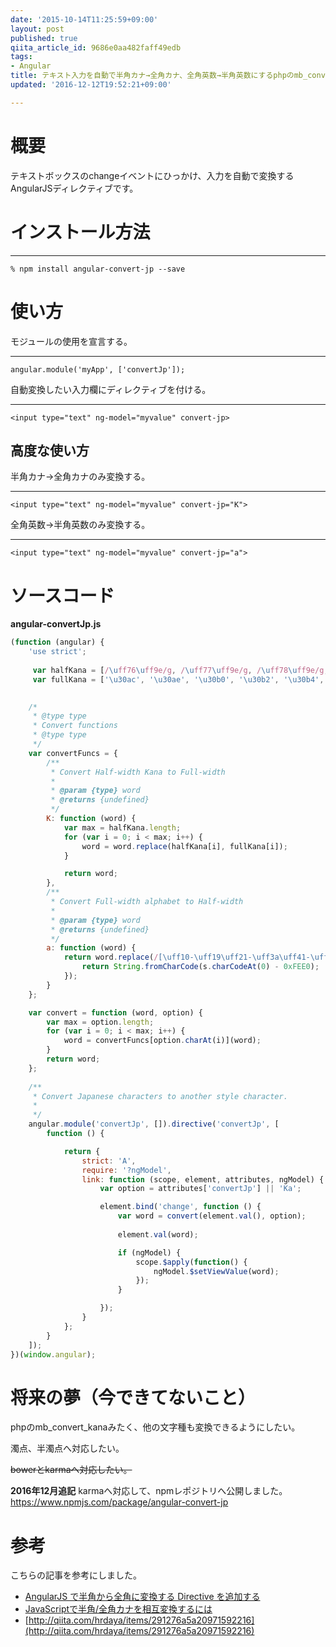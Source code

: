 ```yaml
---
date: '2015-10-14T11:25:59+09:00'
layout: post
published: true
qiita_article_id: 9686e0aa482faff49edb
tags:
- Angular
title: テキスト入力を自動で半角カナ→全角カナ、全角英数→半角英数にするphpのmb_convert_kanaっぽいAngularJSディレクティブ【β1】
updated: '2016-12-12T19:52:21+09:00'

---
```

# 概要  
  
テキストボックスのchangeイベントにひっかけ、入力を自動で変換するAngularJSディレクティブです。  
  
# インストール方法  
  
****  
```bash:
% npm install angular-convert-jp --save
```  
  
# 使い方  
  
  
モジュールの使用を宣言する。  
  
****  
```js:
angular.module('myApp', ['convertJp']);
```  
  
自動変換したい入力欄にディレクティブを付ける。  
  
****  
```html:
<input type="text" ng-model="myvalue" convert-jp>
```  
  
## 高度な使い方  
  
半角カナ→全角カナのみ変換する。  
  
****  
```html:
<input type="text" ng-model="myvalue" convert-jp="K">
```  
  
全角英数→半角英数のみ変換する。  
  
****  
```html:
<input type="text" ng-model="myvalue" convert-jp="a">
```  
  
  
# ソースコード  
  
**angular-convertJp.js**  
```js:angular-convertJp.js
(function (angular) {
    'use strict';
    
     var halfKana = [/\uff76\uff9e/g, /\uff77\uff9e/g, /\uff78\uff9e/g, /\uff79\uff9e/g, /\uff7a\uff9e/g, /\uff7b\uff9e/g, /\uff7c\uff9e/g, /\uff7d\uff9e/g, /\uff7e\uff9e/g, /\uff7f\uff9e/g, /\uff80\uff9e/g, /\uff81\uff9e/g, /\uff82\uff9e/g, /\uff83\uff9e/g, /\uff84\uff9e/g, /\uff8a\uff9e/g, /\uff8a\uff9f/g, /\uff8b\uff9e/g, /\uff8b\uff9f/g, /\uff8c\uff9e/g, /\uff8c\uff9f/g, /\uff8d\uff9e/g, /\uff8d\uff9f/g, /\uff8e\uff9e/g, /\uff8e\uff9f/g, /\uff73\uff9e/g, /\uff67/g, /\uff71/g, /\uff68/g, /\uff72/g, /\uff69/g, /\uff73/g, /\uff6a/g, /\uff74/g, /\uff6b/g, /\uff75/g, /\uff76/g, /\uff77/g, /\uff78/g, /\uff79/g, /\uff7a/g, /\uff7b/g, /\uff7c/g, /\uff7d/g, /\uff7e/g, /\uff7f/g, /\uff80/g, /\uff81/g, /\uff6f/g, /\uff82/g, /\uff83/g, /\uff84/g, /\uff85/g, /\uff86/g, /\uff87/g, /\uff88/g, /\uff89/g, /\uff8a/g, /\uff8b/g, /\uff8c/g, /\uff8d/g, /\uff8e/g, /\uff8f/g, /\uff90/g, /\uff91/g, /\uff92/g, /\uff93/g, /\uff6c/g, /\uff94/g, /\uff6d/g, /\uff95/g, /\uff6e/g, /\uff96/g, /\uff97/g, /\uff98/g, /\uff99/g, /\uff9a/g, /\uff9b/g, /\uff9c/g, /\uff66/g, /\uff9d/g, /\uff61/g, /\uff62/g, /\uff63/g, /\uff64/g, /\uff65/g, /\uff70/g, /\uff9e/g, /\uff9f/g];
     var fullKana = ['\u30ac', '\u30ae', '\u30b0', '\u30b2', '\u30b4', '\u30b6', '\u30b8', '\u30ba', '\u30bc', '\u30be', '\u30c0', '\u30c2', '\u30c5', '\u30c7', '\u30c9', '\u30d0', '\u30d1', '\u30d3', '\u30d4', '\u30d6', '\u30d7', '\u30d9', '\u30da', '\u30dc', '\u30dd', '\u30f4', '\u30a1', '\u30a2', '\u30a3', '\u30a4', '\u30a5', '\u30a6', '\u30a7', '\u30a8', '\u30a9', '\u30aa', '\u30ab', '\u30ad', '\u30af', '\u30b1', '\u30b3', '\u30b5', '\u30b7', '\u30b9', '\u30bb', '\u30bd', '\u30bf', '\u30c1', '\u30c3', '\u30c4', '\u30c6', '\u30c8', '\u30ca', '\u30cb', '\u30cc', '\u30cd', '\u30ce', '\u30cf', '\u30d2', '\u30d5', '\u30d8', '\u30db', '\u30de', '\u30df', '\u30e0', '\u30e1', '\u30e2', '\u30e3', '\u30e4', '\u30e5', '\u30e6', '\u30e7', '\u30e8', '\u30e9', '\u30ea', '\u30eb', '\u30ec', '\u30ed', '\u30ef', '\u30f2', '\u30f3', '\u3002', '\u300c', '\u300d', '\u3001', '\u30fb', '\u30fc', '\u309b', '\u309c'];
     

    /* 
     * @type type      
     * Convert functions
     * @type type
     */
    var convertFuncs = {
        /**
         * Convert Half-width Kana to Full-width
         * 
         * @param {type} word
         * @returns {undefined}
         */
        K: function (word) {
            var max = halfKana.length;
            for (var i = 0; i < max; i++) {
                word = word.replace(halfKana[i], fullKana[i]);
            }

            return word;
        },
        /**
         * Convert Full-width alphabet to Half-width
         * 
         * @param {type} word
         * @returns {undefined}
         */
        a: function (word) {
            return word.replace(/[\uff10-\uff19\uff21-\uff3a\uff41-\uff5a]/g, function (s) {
                return String.fromCharCode(s.charCodeAt(0) - 0xFEE0);
            });
        }
    };

    var convert = function (word, option) {
        var max = option.length;
        for (var i = 0; i < max; i++) {
            word = convertFuncs[option.charAt(i)](word);
        }
        return word;
    };
    
    /**
     * Convert Japanese characters to another style character.
     * 
     */
    angular.module('convertJp', []).directive('convertJp', [
        function () {

            return {
                strict: 'A',
                require: '?ngModel',
                link: function (scope, element, attributes, ngModel) {
                    var option = attributes['convertJp'] || 'Ka';

                    element.bind('change', function () {
                        var word = convert(element.val(), option);
                        
                        element.val(word);

                        if (ngModel) {
                            scope.$apply(function() {
                                ngModel.$setViewValue(word);
                            });
                        }

                    });
                }
            };
        }
    ]);
})(window.angular);
```  
  
# 将来の夢（今できてないこと）  
  
phpのmb_convert_kanaみたく、他の文字種も変換できるようにしたい。  
  
濁点、半濁点へ対応したい。  
  
~~bowerとkarmaへ対応したい。~~  
  
**2016年12月追記** karmaへ対応して、npmレポジトリへ公開しました。  https://www.npmjs.com/package/angular-convert-jp  
  
# 参考  
  
こちらの記事を参考にしました。  
  
 - [AngularJS で半角から全角に変換する Directive を追加する](http://qiita.com/yutackall/items/24a1444bb1beeb3fbd83)  
 - [JavaScriptで半角/全角カナを相互変換するには](http://tomcky.hatenadiary.jp/entry/2014/06/21/134521)  
 - [http://qiita.com/hrdaya/items/291276a5a20971592216](http://qiita.com/hrdaya/items/291276a5a20971592216)  
